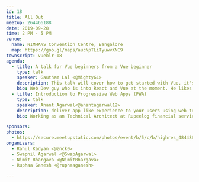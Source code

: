 ```yaml
---
id: 18
title: All Out
meetup: 264466188
date: 2019-09-28
time: 2 PM - 5 PM
venue:
  name: NIMHANS Convention Centre, Bangalore
  map: https://goo.gl/maps/aucNpTLiTyuwvXNC9
townscript: vueblr-18
agenda:
  - title: A talk for Vue beginners from a Vue beginner
    type: talk
    speaker: Gautham Lal <@MightyGL>
    description: This talk will cover how to get started with Vue, it's building blocks and end it by creating a small Single Page Application like a Calculator or a Pomodoro Clock.
    bio: Web Dev guy who is into React and Vue at the moment. He likes to learn and build stuff.
  - title: Introduction to Progressive Web Apps (PWA)
    type: talk
    speaker: Anant Agarwal<@anantagarwal12>
    description: deliver app like experience to your users using web technologies.
    bio: Working as an Technical Architect at Rupeelog financial services, ex-TCSer. Love building software using open source technologies.

sponsors:
photos:
  - https://secure.meetupstatic.com/photos/event/b/5/c/b/highres_484486539.jpeg
organizers:
  - Rahul Kadyan <@znck0>
  - Swapnil Agarwal <@SwapAgarwal>
  - Nimit Bhargava <@NimitBhargava>
  - Ruphaa Ganesh <@ruphaaganesh>

---
```


<EventPage />
